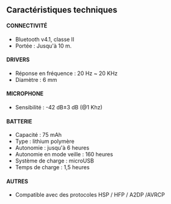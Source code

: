 ## Caractéristiques techniques

#### CONNECTIVITÉ
- Bluetooth v4.1, classe II
- Portée : Jusqu'à 10 m.
 
#### DRIVERS
- Réponse en fréquence : 20  Hz ~ 20 KHz
- Diamètre : 6 mm

#### MICROPHONE
- Sensibilité : -42 dB±3 dB (@1 Khz)

#### BATTERIE
- Capacité : 75 mAh
- Type : lithium polymère
- Autonomie : jusqu'à 6 heures
- Autonomie en mode veille : 160 heures
- Système de charge : microUSB
- Temps de charge : 1,5 heures

#### AUTRES
- Compatible avec des protocoles HSP / HFP / A2DP /AVRCP
